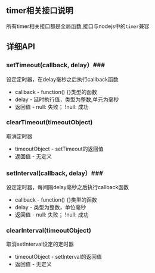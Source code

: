 ## timer相关接口说明 ##
所有timer相关接口都是全局函数,接口与nodejs中的`timer`兼容

## 详细API ##
### setTimeout(callback, delay）###
设定定时器，在delay毫秒之后执行callback函数
  * callback - function() {}类型的函数
  * delay - 延时执行值，类型为整数,单元为毫秒
  * 返回值 - null: 失败； !null: 成功
  
### clearTimeout(timeoutObject) ###
取消定时器
  * timeoutObject - setTimeout的返回值
  * 返回值 - 无定义

### setInterval(callback, delay）###
设定定时器，每间隔delay毫秒之后执行callback函数
  * callback - function() {}类型的函数
  * delay - 类型为整数，单位毫秒
  * 返回值 - null: 失败； !null: 成功

### clearInterval(timeoutObject) ###
取消setInterval设定的定时器
  * timeoutObject - setInterval的返回值
  * 返回值 - 无定义
